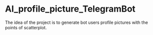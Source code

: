 # AI_profile_picture_TelegramBot
The idea of the project is to generate bot users profile pictures with the points of scatterplot.
